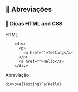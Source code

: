 ## 📎 Abreviações

### 💭 Dicas HTML and CSS

HTML

```
    <div>
      <p>
        <a href="">Testing</a>
      </p>
      <a href="">Hello</a>
    </div>
```

Abreviação

```
div>p>a{Testing}^a{Hello}
```
